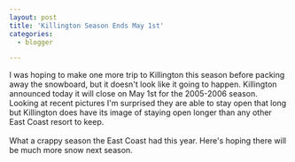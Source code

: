 ```yaml
---
layout: post
title: 'Killington Season Ends May 1st'
categories:
  - blogger

---
```


I was hoping to make one more trip to Killington this season before packing away the snowboard, but it doesn't look like it going to happen.  Killington announced today it will close on May 1st for the 2005-2006 season.  Looking at recent pictures I'm surprised they are able to stay open that long but Killington does have its image of staying open longer than any other East Coast resort to keep.  <br /><br />What a crappy season the East Coast had this year.  Here's hoping there will be much more snow next season.
